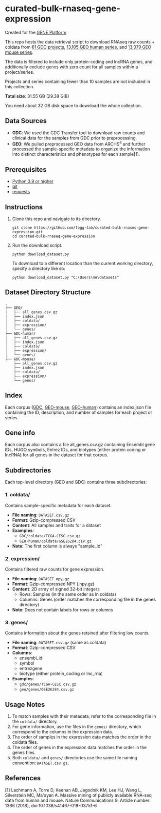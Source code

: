 # curated-bulk-rnaseq-gene-expression

Created for the [GENE Platform](https://github.com/fogg-lab/gene-platform).

This repo hosts the data retrieval script to download RNAseq raw counts + coldata from [61 GDC projects](https://docgl1or94tw4.cloudfront.net/curated-bulk-rnaseq-gene-expression/GDC/index.json), [13,105 GEO human series](https://docgl1or94tw4.cloudfront.net/curated-bulk-rnaseq-gene-expression/GEO-human/index.json), and [13,079 GEO mouse series](https://docgl1or94tw4.cloudfront.net/curated-bulk-rnaseq-gene-expression/GEO-mouse/index.json).

The data is filtered to include only protein-coding and lncRNA genes, and additionally exclude genes with zero count for all samples within a project/series.

Projects and series containing fewer than 10 samples are not included in this collection.

**Total size**: 31.55 GB (29.38 GiB)

You need about 32 GB disk space to download the whole collection.

## Data Sources

- **GDC**: We used the GDC Transfer tool to download raw counts and clinical data for the samples from GDC prior to preprocessing.
- **GEO**: We pulled preprocessed GEO data from ARCHS<sup>4</sup> and further processed the sample-specific metadata to organize the information into distinct characteristics and phenotypes for each sample[1].

## Prerequisites
- [Python 3.9 or higher](https://www.python.org/downloads/)
- [git](https://git-scm.com/)
- [requests](https://pypi.org/project/requests/)

## Instructions

1. Clone this repo and navigate to its directory.
    ```
    git clone https://github.com/fogg-lab/curated-bulk-rnaseq-gene-expression.git
    cd curated-bulk-rnaseq-gene-expression
    ```

2. Run the download script.
    ```
    python download_dataset.py
    ```

    To download to a different location than the current working directory, specify a directory like so:
    ```
    python download_dataset.py "C:\Users\me\datasets"
    ```

## Dataset Directory Structure

```
.
├── GEO/
|   ├── all_genes.csv.gz
|   ├── index.json
│   ├── coldata/
│   ├── expression/
│   └── genes/
├── GDC-human/
|   ├── all_genes.csv.gz
|   ├── index.json
│   ├── coldata/
│   ├── expression/
│   └── genes/
├── GDC-mouse/
    ├── all_genes.csv.gz
    ├── index.json
    ├── coldata/
    ├── expression/
    └── genes/
```

## Index

Each corpus ([GDC](https://docgl1or94tw4.cloudfront.net/curated-bulk-rnaseq-gene-expression/GDC/index.json), [GEO-mouse](https://docgl1or94tw4.cloudfront.net/curated-bulk-rnaseq-gene-expression/GEO-mouse/index.json), [GEO-human](https://docgl1or94tw4.cloudfront.net/curated-bulk-rnaseq-gene-expression/GEO-human/index.json)) contains an index.json file containing the ID, description, and number of samples for each project or series.

## Gene info

Each corpus also contains a file all_genes.csv.gz containing Ensembl gene IDs, HUGO symbols, Entrez IDs, and biotypes (either protein coding or lncRNA) for all genes in the dataset for that corpus.

## Subdirectories

Each top-level directory (GEO and GDC) contains three subdirectories:

### 1. coldata/

Contains sample-specific metadata for each dataset.

- **File naming**: `DATASET.csv.gz`
- **Format**: Gzip-compressed CSV
- **Content**: All samples and traits for a dataset
- **Examples**: 
  - `GDC/coldata/TCGA-CESC.csv.gz`
  - `GEO-human/coldata/GSE26284.csv.gz`
- **Note**: The first column is always "sample_id"

### 2. expression/

Contains filtered raw counts for gene expression.

- **File naming**: `DATASET.npy.gz`
- **Format**: Gzip-compressed NPY (.npy.gz)
- **Content**: 2D array of signed 32-bit integers
  - Rows: Samples (in the same order as in coldata)
  - Columns: Genes (order matches the corresponding file in the genes directory)
- **Note**: Does not contain labels for rows or columns

### 3. genes/

Contains information about the genes retained after filtering low counts.

- **File naming**: `DATASET.csv.gz` (same as coldata)
- **Format**: Gzip-compressed CSV
- **Columns**:
  - ensembl_id
  - symbol
  - entrezgene
  - biotype (either protein_coding or lnc_rna)
- **Examples**:
  - `gdc/genes/TCGA-CESC.csv.gz`
  - `geo/genes/GSE26284.csv.gz`

## Usage Notes

1. To match samples with their metadata, refer to the corresponding file in the `coldata/` directory.
2. For gene information, use the files in the `genes/` directory, which correspond to the columns in the expression data.
3. The order of samples in the expression data matches the order in the coldata files.
4. The order of genes in the expression data matches the order in the genes files.
5. Both `coldata/` and `genes/` directories use the same file naming convention: `DATASET.csv.gz`.

## References

[1] Lachmann A, Torre D, Keenan AB, Jagodnik KM, Lee HJ, Wang L, Silverstein MC, Ma'ayan A. Massive mining of publicly available RNA-seq data from human and mouse. Nature Communications 9. Article number: 1366 (2018), doi:10.1038/s41467-018-03751-6
